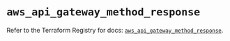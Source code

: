 # `aws_api_gateway_method_response`

Refer to the Terraform Registry for docs: [`aws_api_gateway_method_response`](https://registry.terraform.io/providers/hashicorp/aws/6.8.0/docs/resources/api_gateway_method_response).
